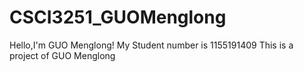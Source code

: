 # CSCI3251_GUOMenglong
Hello,I'm GUO Menglong!
My Student number is 1155191409
This is a project of GUO Menglong
